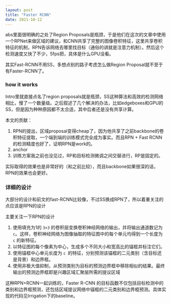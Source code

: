 ```yaml
---
layout: post
title: "Faster RCNN"
date: 2021-10-12
---
```


abs里面很明确的之处了Region Proposals是瓶颈，于是他们在这次的文章中使用一个RPNet来做区域的建议，和CNN共享了完整的图像卷积特征，这里共享卷积特征的机制，RPN告诉网络去哪里找目标（通俗的讲就是注意力机制）。然后这个检测速度又快了不少，5fps把，具体是什么GPU没看。

其实Fast-RCNN不用SS，多想点别的路子考虑怎么做Region Proposal就不至于有Faster-RCNN了。

### how it works

Intro里就直接点名了region proposals就是瓶颈，SS这种算法和高效的检测网络相比，慢了一个数量级。之后叙述了几个解决的办法，比如edgeboxes和GPU的SS，但是因为种种原因都不太合适，其中后者还是没有共享计算。

本文的贡献：

1. RPN的提出，区域proposal变得cheap了，因为他共享了之前backbone的卷积特征提取，一个端到端的训练模式完全成为事实。而且RPN + Fast RCNN的检测精度也好了，证明RPN是work的。
2. anchor
3. 训练方案我之前也没见过，RP和目标检测微调之间交替进行，RP是固定的。

实际取得的效果也是非常好的（和之前比较），而且backbone如果很深的话，RPN的效果也会更好。

### 详细的设计

大部分的设计和前文的fast-RCNN比较像，不过SS换成RPN了，所以着重关注的点应该是RPN的设计

主要关注一下RPN的设计

1. 使用填充为1的 `3×3` 的卷积层变换卷积神经网络的输出，并将输出通道数记为` c`。这样，卷积神经网络为图像抽取的特征图中的每个单元均得到一个长度为 `c` 的新特征。
2. 以特征图的每个像素为中心，生成多个不同大小和宽高比的锚框并标注它们。
3. 使用锚框中心单元长度为 `c `的特征，分别预测该锚框的二元类别（含目标还是背景）和边界框。
4. 使用非极大值抑制，从预测类别为目标的预测边界框中移除相似的结果。最终输出的预测边界框即是兴趣区域汇聚层所需的提议区域

这种RPN+RCNN一起训练的，Faster R-CNN 的目标函数不仅包括目标检测中的类别和边界框预测，还包括区域提议网络中锚框的二元类别和边界框预测。具体实现的代码见Irrigation下的baseline。

